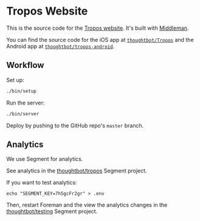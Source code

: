 # Tropos Website

This is the source code for the [Tropos website][tropos-website]. It's built
with [Middleman][middleman].

You can find the source code for the iOS app at [`thoughtbot/Tropos`][ios-repo]
and the Android app at [`thoughtbot/tropos-android`][android-repo].

[tropos-website]: http://troposweather.com
[middleman]: https://middlemanapp.com/
[ios-repo]: https://github.com/thoughtbot/Tropos
[android-repo]: https://github.com/thoughtbot/tropos-android

## Workflow

Set up:

```bash
./bin/setup
```

Run the server:

```bash
./bin/server
```

Deploy by pushing to the GitHub repo's `master` branch.

## Analytics

We use Segment for analytics.

See analytics in
the [thoughtbot/tropos] Segment project.

[thoughtbot/tropos]: https://app.segment.com/thoughtbot/sources/tropos/overview

If you want to test analytics:

```
echo "SEGMENT_KEY=7h5gcFr2gr" > .env
```

Then, restart Foreman and
the view the analytics changes
in the [thoughtbot/testing] Segment project.

[thoughtbot/testing]: https://segment.com/thoughtbot/testing/debugger
